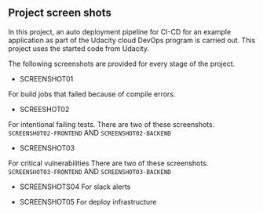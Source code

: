 ## Project screen shots

In this project, an auto deployment pipeline for CI-CD for an example application as part of the Udacity cloud DevOps program is carried out. This project uses the started code from Udacity.

The following screenshots are provided for every stage of the project.

- SCREENSHOT01

For build jobs that failed because of compile errors.

- SCREESHOT02

For intentional failing tests. There are two of these screenshots. `SCREENSHOT02-FRONTEND` AND `SCREENSHOT02-BACKEND`

- SCREENSHOT03

For critical vulnerabilities There are two of these screenshots. `SCREENSHOT03-FRONTEND` AND `SCREENSHOT03-BACKEND`

- SCREENSHOTS04
  For slack alerts

- SCREENSHOT05
  For deploy infrastructure
